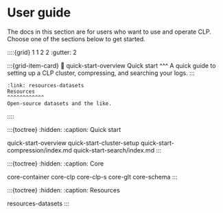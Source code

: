 # User guide

The docs in this section are for users who want to use and operate CLP. Choose one of the sections
below to get started.

::::{grid} 1 1 2 2
:gutter: 2

:::{grid-item-card}
:link: quick-start-overview
Quick start
^^^
A quick guide to setting up a CLP cluster, compressing, and searching your logs.
:::

```{grid-item-card}
:link: resources-datasets
Resources
^^^^^^^^^^^^
Open-source datasets and the like.
```
::::

:::{toctree}
:hidden:
:caption: Quick start

quick-start-overview
quick-start-cluster-setup
quick-start-compression/index.md
quick-start-search/index.md
:::

:::{toctree}
:hidden:
:caption: Core

core-container
core-clp
core-clp-s
core-glt
core-schema
:::

:::{toctree}
:hidden:
:caption: Resources

resources-datasets
:::
